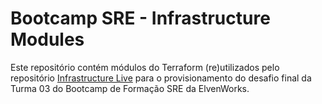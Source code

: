 # Bootcamp SRE - Infrastructure Modules

Este repositório contém módulos do Terraform (re)utilizados pelo repositório [Infrastructure Live](https://github.com/flaudisio/bootcamp-infrastructure-live)
para o provisionamento do desafio final da Turma 03 do Bootcamp de Formação SRE da ElvenWorks.
